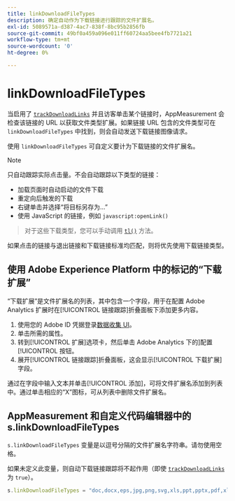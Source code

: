 ```yaml
---
title: linkDownloadFileTypes
description: 确定自动作为下载链接进行跟踪的文件扩展名。
exl-id: 5089571a-d387-4ac7-838f-8bc95b2856fb
source-git-commit: 49bf0a459a096e011ff60724aa5bee4fb7721a21
workflow-type: tm+mt
source-wordcount: '0'
ht-degree: 0%

---
```


# linkDownloadFileTypes

当启用了 [`trackDownloadLinks`](trackdownloadlinks.md) 并且访客单击某个链接时，AppMeasurement 会检查该链接的 URL 以获取文件类型扩展。如果链接 URL 包含的文件类型可在 `linkDownloadFileTypes` 中找到，则会自动发送下载链接图像请求。

使用 `linkDownloadFileTypes` 可自定义要计为下载链接的文件扩展名。

>[!NOTE]
>
>只自动跟踪实际点击量。不会自动跟踪以下类型的链接：
>
>* 加载页面时自动启动的文件下载
>* 重定向后触发的下载
>* 右键单击并选择“将目标另存为...”
>* 使用 JavaScript 的链接，例如 `javascript:openLink()`

>
>对于这些下载类型，您可以手动调用 [`tl()`](../functions/tl-method.md) 方法。

如果点击的链接与退出链接和下载链接标准均匹配，则将优先使用下载链接类型。

## 使用 Adobe Experience Platform 中的标记的“下载扩展”

“下载扩展”是文件扩展名的列表，其中包含一个字段，用于在配置 Adobe Analytics 扩展时在[!UICONTROL 链接跟踪]折叠面板下添加更多内容。

1. 使用您的 Adobe ID 凭据登录[数据收集 UI](https://experience.adobe.com/data-collection)。
2. 单击所需的属性。
3. 转到[!UICONTROL 扩展]选项卡，然后单击 Adobe Analytics 下的]配置[!UICONTROL 按钮。
4. 展开[!UICONTROL 链接跟踪]折叠面板，这会显示[!UICONTROL 下载扩展]字段。

通过在字段中输入文本并单击[!UICONTROL 添加]，可将文件扩展名添加到列表中。通过单击相应的“X”图标，可从列表中删除文件扩展名。

## AppMeasurement 和自定义代码编辑器中的 s.linkDownloadFileTypes

`s.linkDownloadFileTypes` 变量是以逗号分隔的文件扩展名字符串。请勿使用空格。

如果未定义此变量，则自动下载链接跟踪将不起作用（即使 [`trackDownloadLinks`](trackdownloadlinks.md) 为 `true`）。

```js
s.linkDownloadFileTypes = "doc,docx,eps,jpg,png,svg,xls,ppt,pptx,pdf,xlsx,tab,csv,zip,txt,vsd,vxd,xml,js,css,rar,exe,wma,mov,avi,wmv,mp3,wav,m4v";
```
